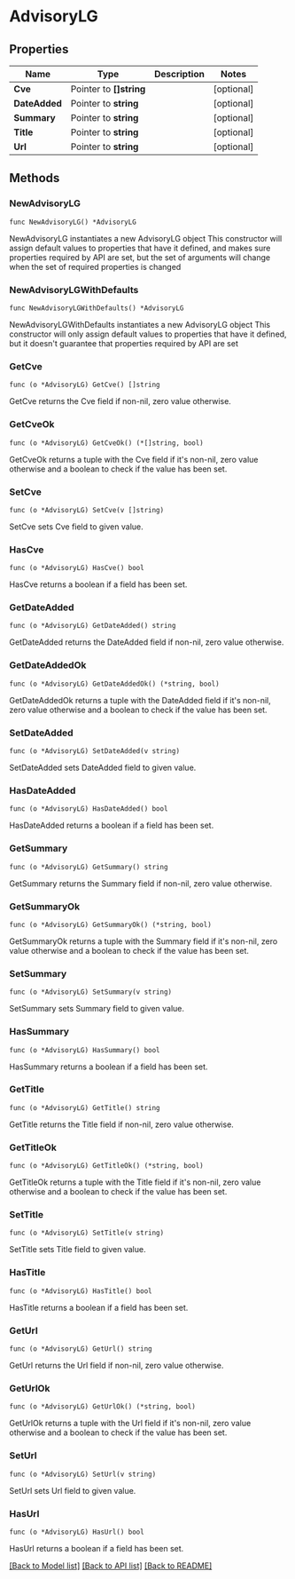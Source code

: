 # AdvisoryLG

## Properties

Name | Type | Description | Notes
------------ | ------------- | ------------- | -------------
**Cve** | Pointer to **[]string** |  | [optional] 
**DateAdded** | Pointer to **string** |  | [optional] 
**Summary** | Pointer to **string** |  | [optional] 
**Title** | Pointer to **string** |  | [optional] 
**Url** | Pointer to **string** |  | [optional] 

## Methods

### NewAdvisoryLG

`func NewAdvisoryLG() *AdvisoryLG`

NewAdvisoryLG instantiates a new AdvisoryLG object
This constructor will assign default values to properties that have it defined,
and makes sure properties required by API are set, but the set of arguments
will change when the set of required properties is changed

### NewAdvisoryLGWithDefaults

`func NewAdvisoryLGWithDefaults() *AdvisoryLG`

NewAdvisoryLGWithDefaults instantiates a new AdvisoryLG object
This constructor will only assign default values to properties that have it defined,
but it doesn't guarantee that properties required by API are set

### GetCve

`func (o *AdvisoryLG) GetCve() []string`

GetCve returns the Cve field if non-nil, zero value otherwise.

### GetCveOk

`func (o *AdvisoryLG) GetCveOk() (*[]string, bool)`

GetCveOk returns a tuple with the Cve field if it's non-nil, zero value otherwise
and a boolean to check if the value has been set.

### SetCve

`func (o *AdvisoryLG) SetCve(v []string)`

SetCve sets Cve field to given value.

### HasCve

`func (o *AdvisoryLG) HasCve() bool`

HasCve returns a boolean if a field has been set.

### GetDateAdded

`func (o *AdvisoryLG) GetDateAdded() string`

GetDateAdded returns the DateAdded field if non-nil, zero value otherwise.

### GetDateAddedOk

`func (o *AdvisoryLG) GetDateAddedOk() (*string, bool)`

GetDateAddedOk returns a tuple with the DateAdded field if it's non-nil, zero value otherwise
and a boolean to check if the value has been set.

### SetDateAdded

`func (o *AdvisoryLG) SetDateAdded(v string)`

SetDateAdded sets DateAdded field to given value.

### HasDateAdded

`func (o *AdvisoryLG) HasDateAdded() bool`

HasDateAdded returns a boolean if a field has been set.

### GetSummary

`func (o *AdvisoryLG) GetSummary() string`

GetSummary returns the Summary field if non-nil, zero value otherwise.

### GetSummaryOk

`func (o *AdvisoryLG) GetSummaryOk() (*string, bool)`

GetSummaryOk returns a tuple with the Summary field if it's non-nil, zero value otherwise
and a boolean to check if the value has been set.

### SetSummary

`func (o *AdvisoryLG) SetSummary(v string)`

SetSummary sets Summary field to given value.

### HasSummary

`func (o *AdvisoryLG) HasSummary() bool`

HasSummary returns a boolean if a field has been set.

### GetTitle

`func (o *AdvisoryLG) GetTitle() string`

GetTitle returns the Title field if non-nil, zero value otherwise.

### GetTitleOk

`func (o *AdvisoryLG) GetTitleOk() (*string, bool)`

GetTitleOk returns a tuple with the Title field if it's non-nil, zero value otherwise
and a boolean to check if the value has been set.

### SetTitle

`func (o *AdvisoryLG) SetTitle(v string)`

SetTitle sets Title field to given value.

### HasTitle

`func (o *AdvisoryLG) HasTitle() bool`

HasTitle returns a boolean if a field has been set.

### GetUrl

`func (o *AdvisoryLG) GetUrl() string`

GetUrl returns the Url field if non-nil, zero value otherwise.

### GetUrlOk

`func (o *AdvisoryLG) GetUrlOk() (*string, bool)`

GetUrlOk returns a tuple with the Url field if it's non-nil, zero value otherwise
and a boolean to check if the value has been set.

### SetUrl

`func (o *AdvisoryLG) SetUrl(v string)`

SetUrl sets Url field to given value.

### HasUrl

`func (o *AdvisoryLG) HasUrl() bool`

HasUrl returns a boolean if a field has been set.


[[Back to Model list]](../README.md#documentation-for-models) [[Back to API list]](../README.md#documentation-for-api-endpoints) [[Back to README]](../README.md)


